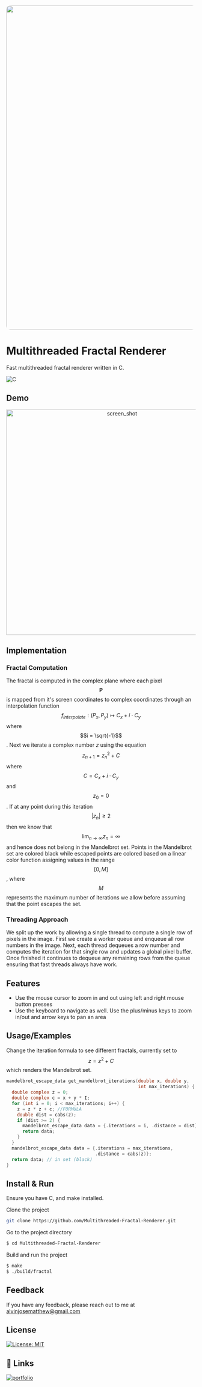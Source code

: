 <div align="center">
<img style="border-radius: 10px" width="863" src="https://github.com/user-attachments/assets/90330074-71fb-4517-812c-92571b57495b">
</div>

# Multithreaded Fractal Renderer

Fast multithreaded fractal renderer written in C.

![C](https://img.shields.io/badge/C-00599C?style=for-the-badge&logo=c&logoColor=white)

## Demo
<div align="center">
  <img width="600" alt="screen_shot" src="https://github.com/user-attachments/assets/101b3e03-38c1-4641-82c8-39fadd903530">
</div>

## Implementation
### Fractal Computation
The fractal is computed in the complex plane where each pixel $$\textbf{P}$$ is mapped from it's screen coordinates to complex coordinates through an interpolation function $$f_{interpolate}: (P_x, P_y) \mapsto C_x + i\cdot C_y$$ where $$i = \sqrt{-1}$$. Next we iterate a complex number $z$ using the equation $$z_{n+1} = z_{n}^2 + C$$ where $$C = C_x + i\cdot C_y$$ and $$z_0 = 0$$. If at any point during this iteration $$|z_{n}| \geq 2$$ then we know that $$\lim_{n \to \infty} z_n = \infty$$ and hence does not belong in the Mandelbrot set. Points in the Mandelbrot set are colored black while escaped points are colored based on a linear color function assigning values in the range $$[0,M]$$, where $$M$$ represents the maximum number of iterations we allow before assuming that the point escapes the set.
### Threading Approach
We split up the work by allowing a single thread to compute a single row of pixels in the image. First we create a worker queue and enqueue all row numbers in the image. Next, each thread dequeues a row number and computes the iteration for that single row and updates a global pixel buffer. Once finished it continues to dequeue any remaining rows from the queue ensuring that fast threads always have work.

## Features
- Use the mouse cursor to zoom in and out using left and right mouse button presses
- Use the keyboard to navigate as well. Use the plus/minus keys to zoom in/out and arrow keys to pan an area

## Usage/Examples
Change the iteration formula to see different fractals, currently set to $$z = z^2 + C$$ which renders the Mandelbrot set.

```c
mandelbrot_escape_data get_mandelbrot_iterations(double x, double y,
                                                 int max_iterations) {
  double complex z = 0;
  double complex c = x + y * I;
  for (int i = 0; i < max_iterations; i++) {
    z = z * z + c; //FORMULA
    double dist = cabs(z);
    if (dist >= 2) {
      mandelbrot_escape_data data = {.iterations = i, .distance = dist};
      return data;
    }
  }
  mandelbrot_escape_data data = {.iterations = max_iterations,
                                 .distance = cabs(z)};
  return data; // in set (black)
}

```

## Install & Run
Ensure you have C, and make installed.

Clone the project

```bash
git clone https://github.com/Multithreaded-Fractal-Renderer.git

```


Go to the project directory

```bash
$ cd Multithreaded-Fractal-Renderer
```

Build and run the project

```bash
$ make
$ ./build/fractal
```

## Feedback

If you have any feedback, please reach out to me at alvinjosematthew@gmail.com

## License

[![License: MIT](https://img.shields.io/badge/License-MIT-blue.svg)](https://opensource.org/licenses/MIT)
## 🔗 Links
[![portfolio](https://img.shields.io/badge/my_portfolio-000?style=for-the-badge&logo=ko-fi&logoColor=white)](https://alvinmatthew.com/)
